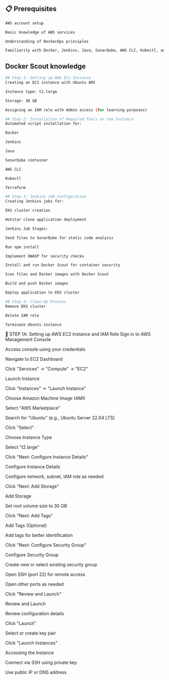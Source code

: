 ## 📋 Prerequisites
```bash
AWS account setup

Basic knowledge of AWS services

Understanding of DevSecOps principles

Familiarity with Docker, Jenkins, Java, SonarQube, AWS CLI, Kubectl, and Terraform
```

## Docker Scout knowledge

```bash
## Step 1: Setting up AWS EC2 Instance
Creating an EC2 instance with Ubuntu AMI

Instance type: t2.large

Storage: 30 GB

Assigning an IAM role with Admin access (for learning purposes)

## Step 2: Installation of Required Tools on the Instance
Automated script installation for:

Docker

Jenkins

Java

SonarQube container

AWS CLI

Kubectl

Terraform

## Step 3: Jenkins Job Configuration
Creating Jenkins jobs for:

EKS cluster creation

Hotstar clone application deployment

Jenkins Job Stages:

Send files to SonarQube for static code analysis

Run npm install

Implement OWASP for security checks

Install and run Docker Scout for container security

Scan files and Docker images with Docker Scout

Build and push Docker images

Deploy application to EKS cluster

## Step 4: Clean-Up Process
Remove EKS cluster

Delete IAM role

Terminate Ubuntu instance
```
🔧 STEP 1A: Setting up AWS EC2 Instance and IAM Role
Sign in to AWS Management Console

Access console using your credentials

Navigate to EC2 Dashboard

Click "Services" → "Compute" → "EC2"

Launch Instance

Click "Instances" → "Launch Instance"

Choose Amazon Machine Image (AMI)

Select "AWS Marketplace"

Search for "Ubuntu" (e.g., Ubuntu Server 22.04 LTS)

Click "Select"

Choose Instance Type

Select "t2.large"

Click "Next: Configure Instance Details"

Configure Instance Details

Configure network, subnet, IAM role as needed

Click "Next: Add Storage"

Add Storage

Set root volume size to 30 GB

Click "Next: Add Tags"

Add Tags (Optional)

Add tags for better identification

Click "Next: Configure Security Group"

Configure Security Group

Create new or select existing security group

Open SSH (port 22) for remote access

Open other ports as needed

Click "Review and Launch"

Review and Launch

Review configuration details

Click "Launch"

Select or create key pair

Click "Launch Instances"

Accessing the Instance

Connect via SSH using private key

Use public IP or DNS address
